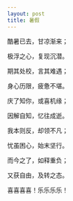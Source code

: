 ```yaml
---
layout: post
title: 暑假
---
```


酷暑已去，甘凉渐来；

极浮之心，复现沉潜。

期其处校，言其难遇；

身心历限，疲惫不堪。

庆了知你，或喜机缘；

因解自知，忆往成逝。

我本则反，却领不凡；

忧虽困心，始末坚行。

而今之了，如释重负；

又获自由，及转之态。

喜喜喜喜！乐乐乐乐！
